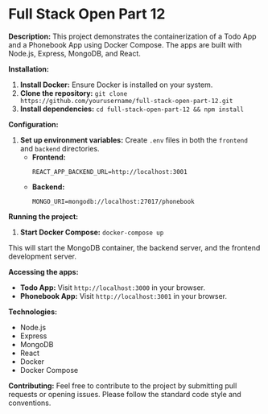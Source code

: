 # Full Stack Open Part 12

**Description:**
This project demonstrates the containerization of a Todo App and a Phonebook App using Docker Compose. The apps are built with Node.js, Express, MongoDB, and React.

**Installation:**

1. **Install Docker:** Ensure Docker is installed on your system.
2. **Clone the repository:** `git clone https://github.com/yourusername/full-stack-open-part-12.git`
3. **Install dependencies:** `cd full-stack-open-part-12 && npm install`

**Configuration:**

1. **Set up environment variables:** Create `.env` files in both the `frontend` and `backend` directories.
   - **Frontend:**
     ```
     REACT_APP_BACKEND_URL=http://localhost:3001
     ```
   - **Backend:**
     ```
     MONGO_URI=mongodb://localhost:27017/phonebook
     ```

**Running the project:**

1. **Start Docker Compose:** `docker-compose up`

This will start the MongoDB container, the backend server, and the frontend development server.

**Accessing the apps:**

- **Todo App:** Visit `http://localhost:3000` in your browser.
- **Phonebook App:** Visit `http://localhost:3001` in your browser.

**Technologies:**

- Node.js
- Express
- MongoDB
- React
- Docker
- Docker Compose

**Contributing:**
Feel free to contribute to the project by submitting pull requests or opening issues. Please follow the standard code style and conventions.
